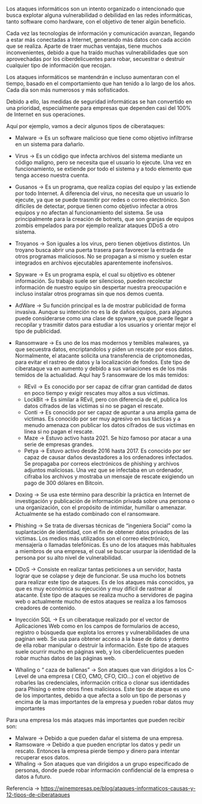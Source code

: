 ﻿Los ataques informáticos son un intento organizado o intencionado que busca explotar alguna vulnerabilidad o debilidad en las redes informáticas, tanto software como hardware, con el objetivo de tener algún beneficio.

Cada vez las tecnologías de información y comunicación avanzan, llegando a estar más conectadas a Internet, generando más datos con cada acción que se realiza. Aparte de traer muchas ventajas, tiene muchos inconvenientes, debido a que ha traído muchas vulnerabilidades que son aprovechadas por los ciberdelicuentes para robar, secuestrar o destruir cualquier tipo de información que recojan.

Los ataques informáticos se mantendrán e incluso aumentaran con el tiempo, basado en el comportamiento que han tenido a lo largo de los años. Cada día son más numerosos y más sofisticados.

Debido a ello, las medidas de seguridad informáticas se han convertido en una prioridad, especialmente para empresas que dependen casi del 100% de Internet en sus operaciones.

Aquí por ejemplo, vamos a decir algunos tipos de ciberataques:

- Malware -> Es un software malicioso que tiene como objetivo infiltrarse en un sistema para dañarlo.
- Virus -> Es un código que infecta archivos del sistema mediante un código maligno, pero se necesita que el usuario lo ejecute. Una vez en funcionamiento, se extiende por todo el sistema y a todo elemento que tenga acceso nuestra cuenta.
- Gusanos -> Es un programa, que realiza copias del equipo y las extiende por todo Internet. A diferencia del virus, no necesita que un usuario lo ejecute, ya que se puede trasmitir por redes o correo electrónico. Son difíciles de detectar, porque tienen como objetivo infectar a otros equipos y no afectan al funcionamiento del sistema. Se usa principalmente para la creación de botnets, que son granjas de equipos zombis empelados para por ejemplo realizar ataques DDoS a otro sistema.
- Troyanos  -> Son iguales a los virus, pero tienen objetivos distintos. Un troyano busca abrir una puerta trasera para favorecer la entrada de otros programas maliciosos. No se propagan a sí mismo y suelen estar integrados en archivos ejecutables aparentemente inofensivos.
- Spyware -> Es un programa espía, el cual su objetivo es obtener información. Su trabajo suele ser silencioso, pueden recolectar información de nuestro equipo sin despertar nuestra preocupación e incluso instalar otros programas sin que nos demos cuenta.
- AdWare -> Su función principal es la de mostrar publicidad de forma invasiva. Aunque su intención no es la de daños equipos, para algunos puede considerarse como una clase de spyware, ya que puede llegar a recopilar y trasmitir datos para estudiar a los usuarios y orientar mejor el tipo de publicidad.
- Ransomware -> Es uno de los mas modernos y temibles malwares, ya que secuestra datos, encriptandolos y piden un rescate por esos datos. Normalmente, el atacante solicita una transferencia de criptomonedas, para evitar el rastreo de datos y la localización de fondos. Este tipo de ciberataque va en aumento y debido a sus variaciones es de los más temidos de la actualidad. Aquí hay 5 ransomware de los más temidos:
  - REvil -> Es conocido por ser capaz de cifrar gran cantidad de datos en poco tiempo y exigir rescates muy altos a sus víctimas.
  - LockBit -> Es similar a REvil, pero con diferencia de el, publica los datos cifrados de las victimas si no se pagan el rescate.
  - Conti -> Es conocido por ser capaz de apuntar a una amplia gama de victimas. Es conocido por ser muy agresivo en sus tácticas y a        menudo amenaza con publicar los datos cifrados de sus víctimas en línea si no pagan el rescate.
  - Maze -> Estuvo activo hasta 2021. Se hizo famoso por atacar a una serie de empresas grandes.
  - Petya -> Estuvo activo desde 2016 hasta 2017. Es conocido por ser capaz de causar daños devastadores a los ordenadores infectados. Se   propagaba por correos electrónicos de phishing y archivos adjuntos maliciosas. Una vez que se infectaba en un ordenador, cifraba los      archivos y mostraba un mensaje de rescate exigiendo un pago de 300 dólares en Bitcoin.
    
- Doxing  -> Se usa este término para describir la práctica en Internet de investigación y publicación de información privada sobre una persona o una organización, con el propósito de intimidar, humillar o amenazar. Actualmente  se ha estado combinado con el ransomware.
- Phishing -> Se trata de diversas técnicas de “ingeniera Social” como la suplantación de identidad, con el fin de obtener datos privados de las víctimas. Los medios más utilizados son el correo electrónico, mensajería o llamadas telefónicas. Es uno de los ataques más habituales a miembros de una empresa, el cual se buscar usurpar la identidad de la persona por su alto nivel de vulnerabilidad.
- DDoS -> Consiste en realizar tantas peticiones a un servidor, hasta lograr que se colapse y deje de funcionar. Se usa mucho los botnets para realizar este tipo de ataques. Es de los ataques más conocidos,  ya que es muy económica su ejecución y muy difícil de rastrear al atacante. Este tipo de ataques se realiza mucho a servidores de pagina web  o actualmente mucho de estos ataques se realiza a los famosos creadores de contenido.
- Inyección SQL -> Es un ciberataque realizado por el vector de Aplicaciones Web como en los campos de formularios de acceso, registro o búsqueda que explota los errores y vulnerabilidades de una paginan web. Se usa para obtener acceso a la base de datos y dentro de ella robar manipular o destruir la información. Este tipo de ataques suele ocurrir mucho en páginas web, y los ciberdelicuentes pueden robar muchas datos de las páginas web.
- Whaling o “ caza de ballenas” -> Son ataques que van dirigidos a los C-Level de una empresa  ( CEO, CMO, CFO, CIO…) con el objetivo de robarles las credenciales, información critica o clonar sus identidades para Phising o entre otros fines maliciosos. Este tipo de ataque es uno de los importantes, debido a que afecta a solo un tipo de personas y encima  de la mas importantes de la empresa y pueden robar datos muy importantes

Para una empresa los más ataques más importantes que pueden recibir son:

- Malware -> Debido  a que pueden dañar el sistema de una empresa.
- Ramsoware -> Debido a que pueden encriptar los datos y pedir un rescato. Entonces la empresa pierde tiempo y dinero para intentar recuperar esos datos.
- Whaling -> Son ataques que van dirigidos a un grupo especificado de personas, donde puede robar información confidencial de la empresa o datos a futuro.

Referencia -> https://winempresas.pe/blog/ataques-informaticos-causas-y-12-tipos-de-ciberataques

